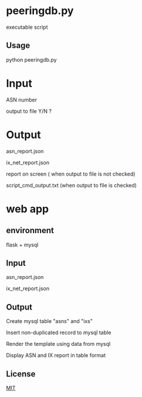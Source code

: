 # peeringdb.py

executable script

## Usage

python peeringdb.py

# Input
ASN number

output to file Y/N ?

# Output
asn_report.json

ix_net_report.json

report on screen ( when output to file is not checked)

script_cmd_output.txt (when output to file is checked)


# web app

## environment 

flask + mysql

## Input
asn_report.json

ix_net_report.json

## Output

Create mysql table "asns" and "ixs"

Insert non-duplicated record to mysql table

Render the template using data from mysql

Display ASN and IX report in table format



## License
[MIT](https://choosealicense.com/licenses/mit/)
